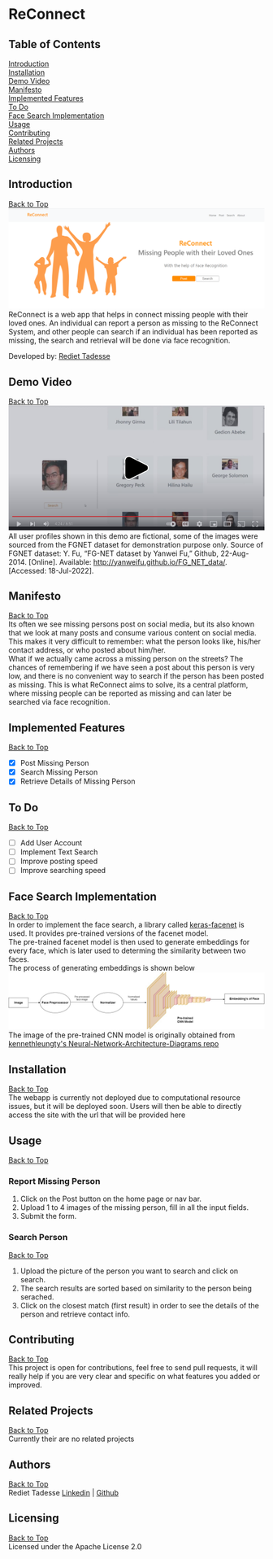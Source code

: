 # ReConnect
## Table of Contents
[Introduction](https://github.com/Reid-T-W/ReConnect#introduction)  
[Installation](https://github.com/Reid-T-W/ReConnect#installation)  
[Demo Video](https://github.com/Reid-T-W/ReConnect#demo-video)  
[Manifesto](https://github.com/Reid-T-W/ReConnect#manifesto)  
[Implemented Features](https://github.com/Reid-T-W/ReConnect#implemented-features)  
[To Do](https://github.com/Reid-T-W/ReConnect#to-do)  
[Face Search Implementation](https://github.com/Reid-T-W/ReConnect#face-search-implementation)  
[Usage](https://github.com/Reid-T-W/ReConnect#usage)  
[Contributing](https://github.com/Reid-T-W/ReConnect#contributing)  
[Related Projects](https://github.com/Reid-T-W/ReConnect#related-projects)  
[Authors](https://github.com/Reid-T-W/ReConnect#authors)  
[Licensing](https://github.com/Reid-T-W/ReConnect#licensing)  

## Introduction
[Back to Top](https://github.com/Reid-T-W/ReConnect#table-of-contents)  
![alt text](https://github.com/Reid-T-W/ReConnect/blob/master/ReConnect_home_page_for_README.png?raw=true)
ReConnect is a web app that helps in connect missing people with their loved ones. An individual can report a person as missing to the ReConnect System, and other people can search if an individual has been reported as missing, the search and retrieval will be done via face recognition. 

Developed by: [Rediet Tadesse](https://www.linkedin.com/in/rediet-tadesse-43209013b/)
## Demo Video
[Back to Top](https://github.com/Reid-T-W/ReConnect#table-of-contents)
[![Demo video for ReConnect](https://github.com/Reid-T-W/ReConnect/blob/master/Demo_Video_For_README.png?raw=true)](https://youtu.be/f7LR0ib_mG0)
All user profiles shown in this demo are fictional, some of the images were sourced from the FGNET dataset for demonstration purpose only. 
Source of FGNET dataset: Y. Fu, “FG-NET dataset by Yanwei Fu,” Github, 22-Aug-2014. [Online]. Available: http://yanweifu.github.io/FG_NET_data/. [Accessed: 18-Jul-2022].
## Manifesto  
[Back to Top](https://github.com/Reid-T-W/ReConnect#table-of-contents)  
Its often we see missing persons post on social media, but its also known that we look at many posts and consume various content on social media. This makes it very difficult to remember: what the person looks like, his/her contact address, or who posted about him/her.  
What if we actually came across a missing person on the streets? The chances of remembering if we have seen a post about this person is very low, and there is no convenient way to search if the person has been posted as missing.
This is what ReConnect aims to solve, its a central platform, where missing people can be reported as missing and can later be searched via face recognition.
## Implemented Features  
[Back to Top](https://github.com/Reid-T-W/ReConnect#table-of-contents)
- [x] Post Missing Person
- [x] Search Missing Person
- [x] Retrieve Details of Missing Person
## To Do  
[Back to Top](https://github.com/Reid-T-W/ReConnect#table-of-contents)
- [ ] Add User Account
- [ ] Implement Text Search
- [ ] Improve posting speed
- [ ] Improve searching speed
## Face Search Implementation  
[Back to Top](https://github.com/Reid-T-W/ReConnect#table-of-contents)  
In order to implement the face search, a library called [keras-facenet](https://github.com/faustomorales/keras-facenet) is used. It provides pre-trained versions of the facenet model.  
The pre-trained facenet model is then used to generate embeddings for every face, which is later used to determing the similarity between two faces.  
The process of generating embeddings is shown below  
![alt text](https://github.com/Reid-T-W/ReConnect/blob/master/embedding_geneartion_process.jpg?raw=true)
The image of the pre-trained CNN model is originally obtained from [kennethleungty's Neural-Network-Architecture-Diagrams repo](https://github.com/kennethleungty/Neural-Network-Architecture-Diagrams)  
## Installation
[Back to Top](https://github.com/Reid-T-W/ReConnect#table-of-contents)  
The webapp is currently not deployed due to computational resource issues, but it will be deployed soon. Users will then be able to directly access the site with the url that will be provided here

## Usage
[Back to Top](https://github.com/Reid-T-W/ReConnect#table-of-contents)  
### Report Missing Person
1. Click on the Post button on the home page or nav bar.
2. Upload 1 to 4 images of the missing person, fill in all the input fields.
3. Submit the form.

### Search Person
[Back to Top](https://github.com/Reid-T-W/ReConnect#table-of-contents)  
1. Upload the picture of the person you want to search and click on search.
2. The search results are sorted based on similarity to the person being serached.
3. Click on the closest match (first result) in order to see the details of the person and retrieve contact info.

## Contributing
[Back to Top](https://github.com/Reid-T-W/ReConnect#table-of-contents)  
This project is open for contributions, feel free to send pull requests, it will really help if you are very clear and specific on what features you added or improved.

## Related Projects
[Back to Top](https://github.com/Reid-T-W/ReConnect#table-of-contents)  
Currently their are no related projects
## Authors  
[Back to Top](https://github.com/Reid-T-W/ReConnect#table-of-contents)  
Rediet Tadesse [Linkedin](https://www.linkedin.com/in/rediet-tadesse-43209013b/) | [Github](https://github.com/Reid-T-W)  
## Licensing
[Back to Top](https://github.com/Reid-T-W/ReConnect#table-of-contents)  
Licensed under the Apache License 2.0
